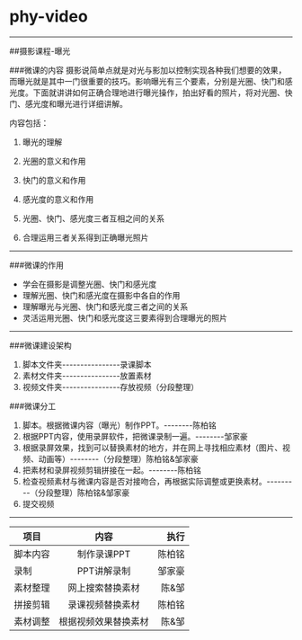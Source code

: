 # phy-video

-----------
##摄影课程-曝光

###微课的内容
摄影说简单点就是对光与影加以控制实现各种我们想要的效果，而曝光就是其中一门很重要的技巧。影响曝光有三个要素，分别是光圈、快门和感光度。下面就讲讲如何正确合理地进行曝光操作，拍出好看的照片，将对光圈、快门、感光度和曝光进行详细讲解。

内容包括：

1. 曝光的理解   

2. 光圈的意义和作用 

3. 快门的意义和作用 

4. 感光度的意义和作用 

5. 光圈、快门、感光度三者互相之间的关系 

6. 合理运用三者关系得到正确曝光照片

--------------------------------------


###微课的作用
*   学会在摄影是调整光圈、快门和感光度
*   理解光圈、快门和感光度在摄影中各自的作用
*   理解曝光与光圈、快门和感光度三者之间的关系
*   灵活运用光圈、快门和感光度这三要素得到合理曝光的照片  


---------------------
###微课建设架构
1. 脚本文件夹----------------录课脚本
2. 素材文件夹----------------放置素材
3. 视频文件夹----------------存放视频（分段整理）


###微课分工
1. 脚本。根据微课内容（曝光）制作PPT。--------陈柏铭
2. 根据PPT内容，使用录屏软件，把微课录制一遍。--------邹家豪
3. 根据录屏效果，找到可以替换素材的地方，并在网上寻找相应素材（图片、视频、动画等）--------（分段整理）陈柏铭&邹家豪
4. 把素材和录屏视频剪辑拼接在一起。--------陈柏铭
5. 检查视频素材与微课内容是否对接吻合，再根据实际调整或更换素材。---------（分段整理）陈柏铭&邹家豪
6. 提交视频


----------------------------------------
 项目       | 内容           | 执行 
 ------------- |:-------------:| -----:
 脚本内容    | 制作录课PPT | 陈柏铭 
 录制     | PPT讲解录制      |  邹家豪
 素材整理 | 网上搜索替换素材     |  陈&邹 
 拼接剪辑 | 录课视频替换素材 | 陈柏铭 
 素材调整 | 根据视频效果替换素材 | 陈&邹 

